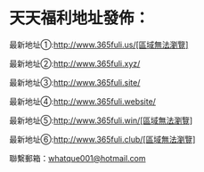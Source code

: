 # 天天福利地址發佈：

  最新地址①:http://www.365fuli.us/[區域無法瀏覽]
    

  最新地址②:http://www.365fuli.xyz/


  最新地址③:http://www.365fuli.site/


  最新地址④:http://www.365fuli.website/


  最新地址⑤:http://www.365fuli.win/[區域無法瀏覽]


  最新地址⑥:http://www.365fuli.club/[區域無法瀏覽]


聯繫郵箱：whatque001@hotmail.com



